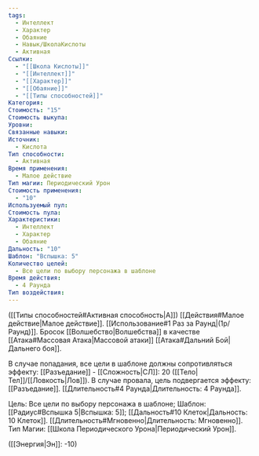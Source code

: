 ```yaml
---
tags:
  - Интеллект
  - Характер
  - Обаяние
  - Навык/ШколаКислоты
  - Активная
Ссылки:
  - "[[Школа Кислоты]]"
  - "[[Интеллект]]"
  - "[[Характер]]"
  - "[[Обаяние]]"
  - "[[Типы способностей]]"
Категория: 
Стоимость: "15"
Стоимость выкупа: 
Уровни: 
Связанные навыки: 
Источник:
  - Кислота
Тип способности:
  - Активная
Время применения:
  - Малое действие
Тип магии: Периодический Урон
Стоимость применения:
  - "10"
Используемый пул: 
Стоимость пула: 
Характеристики:
  - Интеллект
  - Характер
  - Обаяние
Дальность: "10"
Шаблон: "Вспышка: 5"
Количество целей:
  - Все цели по выбору персонажа в шаблоне
Время действия:
  - 4 Раунда
Тип воздействия:
---
```

([[Типы способностей#Активная способность|А]]) [[Действия#Малое действие|Малое действие]]. [[Использование#1 Раз за Раунд|(1р/Раунд)]]. Бросок [[Волшебство|Волшебства]] в качестве [[Атака#Массовая Атака|Массовой атаки]] [[Атака#Дальний Бой|Дальнего боя]]. 

В случае попадания, все цели в шаблоне должны сопротивляться эффекту: [[Разъедание]] - [[Сложность|СЛ]]: 20 ([[Тело|Тел]]/[[Ловкость|Лов]]). В случае провала, цель подвергается эффекту: [[Разъедание]]. [[Длительность#4 Раунда|Длительность: 4 Раунда]].

Цель: Все цели по выбору персонажа в шаблоне; Шаблон: [[Радиус#Вспышка 5|Вспышка: 5]]; [[Дальность#10 Клеток|Дальность: 10 Клеток]]. [[Длительность#Мгновенно|Длительность: Мгновенно]]. Тип Магии: [[Школа Периодического Урона|Периодический Урон]].

([[Энергия|Эн]]: -10)